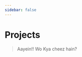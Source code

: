 ```yaml
---
sidebar: false
---
```


# Projects

> Aayein!! Wo Kya cheez hain?

<script setup>
    import Projects from "./Projects.vue";
    import Vuesax from 'vuesax-alpha'
    import 'vuesax-alpha/theme-chalk/index.css'
    // dark mode
    import 'vuesax-alpha/theme-chalk/dark/css-vars.css'
</script>

<Projects />
